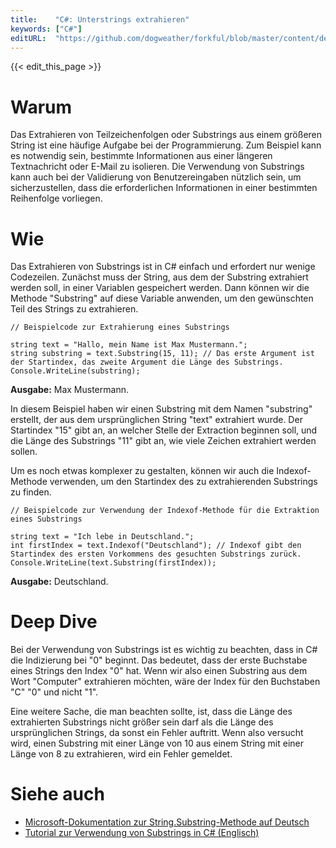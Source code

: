 ```yaml
---
title:    "C#: Unterstrings extrahieren"
keywords: ["C#"]
editURL:  "https://github.com/dogweather/forkful/blob/master/content/de/c-sharp/extracting-substrings.md"
---
```


{{< edit_this_page >}}

# Warum

 Das Extrahieren von Teilzeichenfolgen oder Substrings aus einem größeren String ist eine häufige Aufgabe bei der Programmierung. Zum Beispiel kann es notwendig sein, bestimmte Informationen aus einer längeren Textnachricht oder E-Mail zu isolieren. Die Verwendung von Substrings kann auch bei der Validierung von Benutzereingaben nützlich sein, um sicherzustellen, dass die erforderlichen Informationen in einer bestimmten Reihenfolge vorliegen.

# Wie

Das Extrahieren von Substrings ist in C# einfach und erfordert nur wenige Codezeilen. Zunächst muss der String, aus dem der Substring extrahiert werden soll, in einer Variablen gespeichert werden. Dann können wir die Methode "Substring" auf diese Variable anwenden, um den gewünschten Teil des Strings zu extrahieren.

```
// Beispielcode zur Extrahierung eines Substrings

string text = "Hallo, mein Name ist Max Mustermann.";
string substring = text.Substring(15, 11); // Das erste Argument ist der Startindex, das zweite Argument die Länge des Substrings.
Console.WriteLine(substring);
```

**Ausgabe:** Max Mustermann.

In diesem Beispiel haben wir einen Substring mit dem Namen "substring" erstellt, der aus dem ursprünglichen String "text" extrahiert wurde. Der Startindex "15" gibt an, an welcher Stelle der Extraction beginnen soll, und die Länge des Substrings "11" gibt an, wie viele Zeichen extrahiert werden sollen.

Um es noch etwas komplexer zu gestalten, können wir auch die Indexof-Methode verwenden, um den Startindex des zu extrahierenden Substrings zu finden.

```
// Beispielcode zur Verwendung der Indexof-Methode für die Extraktion eines Substrings

string text = "Ich lebe in Deutschland.";
int firstIndex = text.Indexof("Deutschland"); // Indexof gibt den Startindex des ersten Vorkommens des gesuchten Substrings zurück.
Console.WriteLine(text.Substring(firstIndex));
```

**Ausgabe:** Deutschland.

# Deep Dive

Bei der Verwendung von Substrings ist es wichtig zu beachten, dass in C# die Indizierung bei "0" beginnt. Das bedeutet, dass der erste Buchstabe eines Strings den Index "0" hat. Wenn wir also einen Substring aus dem Wort "Computer" extrahieren möchten, wäre der Index für den Buchstaben "C" "0" und nicht "1".

Eine weitere Sache, die man beachten sollte, ist, dass die Länge des extrahierten Substrings nicht größer sein darf als die Länge des ursprünglichen Strings, da sonst ein Fehler auftritt. Wenn also versucht wird, einen Substring mit einer Länge von 10 aus einem String mit einer Länge von 8 zu extrahieren, wird ein Fehler gemeldet.

# Siehe auch

- [Microsoft-Dokumentation zur String.Substring-Methode auf Deutsch](https://docs.microsoft.com/de-de/dotnet/api/system.string.substring)
- [Tutorial zur Verwendung von Substrings in C# (Englisch)](https://www.c-sharpcorner.com/article/using-substring-method-in-c-sharp-language/)